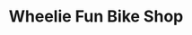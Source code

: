---
title: "Wheelie Fun Bike Shop"
url: /powell/wheelie-fun-bike-shop-west-powell-road/
shop: bicycle
---